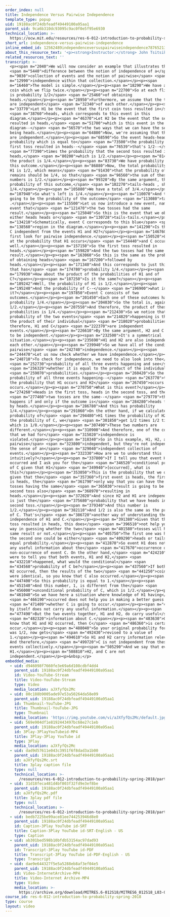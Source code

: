 ```yaml
---
order_index: null
title: Independence Versus Pairwise Independence
template_type: popup
uid: 19188ac0f24dbfeadf49449100a95aa1
parent_uid: 9ca6b310dc93095c9ac0f0e5f95e6930
technical_location: >-
  https://ocw.mit.edu/resources/res-6-012-introduction-to-probability-spring-2018/part-i-the-fundamentals/independence-versus-pairwise-independence
short_url: independence-versus-pairwise-independence
inline_embed_id: 12562489independenceversuspairwiseindependence78765213
about_this_resource_text: '<p><strong>Instructor:</strong> John Tsitsiklis</p>'
related_resources_text: ''
transcript: >-
  <p><span m="2040">We will now consider an example that illustrates the</span>
  <span m="5440">difference between the notion of independence of a</span> <span
  m="9030">collection of events and the notion of pairwise</span> <span
  m="12990">independence within that collection.</span></p><p><span
  m="16460">The model is simple.</span></p><p><span m="18290">We have a fair
  coin which we flip twice.</span></p><p><span m="22700">So at each flip, there
  is probability 1/2</span> <span m="25460">of obtaining
  heads.</span></p><p><span m="28950">Furthermore, we assume that the two flips
  are independent</span> <span m="32340">of each other.</span></p><p><span
  m="33770">Let H1 be the event that the first coin toss resulted in</span>
  <span m="38760">heads, which corresponds to this event in this
  diagram.</span></p><p><span m="46370">Let H2 be the event that the second toss
  resulted in heads,</span> <span m="51700">which is this event in the
  diagram--</span> <span m="56570">the two ways that we can have the second toss
  being heads.</span></p><p><span m="64800">Now, we're assuming that the tosses
  are independent.</span></p><p><span m="68590">So the event heads-heads has a
  probability which is equal to</span> <span m="73500">the probability that the
  first toss resulted in heads--</span> <span m="76539">that's 1/2--</span>
  <span m="77390">times the probability that the second toss resulted in
  heads,</span> <span m="80200">which is 1/2.</span></p><p><span m="81460">So
  the product is 1/4.</span></p><p><span m="83730">We have probability 1/4 for
  this outcome.</span></p><p><span m="86880">Now, the total probability of event
  H1 is 1/2, which means</span> <span m="91430">that the probability of what
  remains should be 1/4, so that</span> <span m="96560">the sum of these two
  numbers is 1/2.</span></p><p><span m="99320">By the same argument, the
  probability of this outcome,</span> <span m="102270">tails-heads , should be
  1/4.</span></p><p><span m="105880">We have a total of 3/4.</span></p><p><span
  m="107940">So what's left is 1/4.</span></p><p><span m="110070">And that's
  going to be the probability of the outcome</span> <span m="113080">tails-tails
  .</span></p><p><span m="115500">Let us now introduce a new event, namely the
  event that</span> <span m="121470">the two tosses had the same
  result.</span></p><p><span m="125040">So this is the event that we obtain
  either heads heads or</span> <span m="130728">tails-tails.</span></p><p><span
  m="134210">Schematically, event C corresponds to this blue</span> <span
  m="138560">region in the diagram.</span></p><p><span m="141290">Is this event
  C independent from the events H1 and H2?</span></p><p><span m="146760">Let us
  first look for pairwise independence.</span></p><p><span m="150520">Let's look
  at the probability that H1 occurs</span> <span m="154440">and C occurs as
  well.</span></p><p><span m="157150">So the first toss resulted in
  heads.</span></p><p><span m="159820">And the two tosses had the same
  result.</span></p><p><span m="163060">So this is the same as the probability
  of obtaining heads</span> <span m="167200">followed by
  heads.</span></p><p><span m="171340">And this corresponds to just this outcome
  that has</span> <span m="174780">probability 1/4.</span></p><p><span
  m="179930">How about the product of the probabilities of H1 and of
  C?</span></p><p><span m="187250">Is it the same?</span></p><p><span
  m="189242">Well, the probability of H1 is 1/2.</span></p><p><span
  m="195240">And the probability of C--</span> <span m="196900">what is
  it?</span></p><p><span m="197850">Event C consists of two
  outcomes.</span></p><p><span m="201450">Each one of these outcomes has
  probability 1/4.</span></p><p><span m="204030">So the total is, again,
  1/2.</span></p><p><span m="207550">And therefore, the product of these
  probabilities is 1/4.</span></p><p><span m="212430">So we notice that the
  probability of the two events</span> <span m="214829">happening is the same as
  the product of their individual</span> <span m="218020">probabilities, and
  therefore, H1 and C</span> <span m="222370">are independent
  events.</span></p><p><span m="226610">By the same argument, H2 and C are going
  to be independent.</span></p><p><span m="232500">It's a symmetrical
  situation.</span></p><p><span m="235690">H1 and H2 are also independent from
  each other.</span></p><p><span m="239940">So we have all of the conditions for
  pairwise</span> <span m="242740">independence.</span></p><p><span
  m="244470">Let us now check whether we have independence.</span></p><p><span
  m="248710">To check for independence, we need to also look into the</span>
  <span m="252730">probability of all three events happening and see</span>
  <span m="256329">whether it is equal to the product of the individual</span>
  <span m="259070">probabilities.</span></p><p><span m="260420">So the
  probability of all three events happening--</span> <span m="263770">this is
  the probability that H1 occurs and H2</span> <span m="267450">occurs and C
  occurs.</span></p><p><span m="270750">What is this event?</span></p><p><span
  m="274260">Heads in the first toss, heads in the second toss, and the</span>
  <span m="277460">two tosses are the same--</span> <span m="279770">this
  happens if and only if the outcome is</span> <span m="284280">heads followed
  by heads.</span></p><p><span m="286780">And this has probability
  1/4.</span></p><p><span m="291060">On the other hand, if we calculate the
  probability of</span> <span m="294480">H1 times the probability of H2 times
  the probability of C, we</span> <span m="301850">get 1/2 times 1/2 times 1/2,
  which is 1/8.</span></p><p><span m="307490">These two numbers are
  different.</span></p><p><span m="310900">And therefore, one of the conditions
  that we had for</span> <span m="315020">independence is
  violated.</span></p><p><span m="318340">So in this example, H1, H2, and C are
  pairwise</span> <span m="323800">independent, but they're not independent in
  the sense of an</span> <span m="329040">independent collection of
  events.</span></p><p><span m="332330">How are we to understand this
  intuitively?</span></p><p><span m="337800">If I tell you that event H1
  occurred and I ask you for the</span> <span m="346520">conditional probability
  of C given that H1</span> <span m="349940">[occurred], what is
  this?</span></p><p><span m="353050">This is the probability that we obtain,
  given that the</span> <span m="357360">first event is heads, the first result
  is heads, the</span> <span m="361790">only way that you can have the two
  tosses having the same</span> <span m="365030">result is going to be in the
  second toss also</span> <span m="368970">resulting in
  heads.</span></p><p><span m="372020">And since H2 and H1 are independent, this
  is just the</span> <span m="375680">probability that we have heads in the
  second toss.</span></p><p><span m="379340">And this number is
  1/2.</span></p><p><span m="382110">And 1/2 is also the same as the probability
  of C. That's</span> <span m="386720">another way of understanding the
  independence of H1 and C.</span></p><p><span m="391380">Given that the first
  toss resulted in heads, this does</span> <span m="396510">not help you in any
  way in guessing whether the two</span> <span m="401580">tosses will have the
  same result or not.</span></p><p><span m="405750">The first one was heads, but
  the second one could be either</span> <span m="409290">heads or tails with
  equal probability.</span></p><p><span m="412870">So event H1 does not carry
  any useful information about the</span> <span m="417670">occurrence or
  non-occurrence of event C. On the other hand,</span> <span m="424210">if I
  were to tell you that both events, H1 and H2,</span> <span
  m="432210">happened, what would the conditional</span> <span
  m="434560">probability of C be?</span></p><p><span m="437560">If both H1 and
  H2 occurred, then the results of the two</span> <span m="441250">coin tosses
  were identical, so you know that C also occurred.</span></p><p><span
  m="447400">So this probability is equal to 1.</span></p><p><span
  m="451540">And this number, 1, is different from the</span> <span
  m="456000">unconditional probability of C, which is 1/2.</span></p><p><span
  m="461040">So we have here a situation where knowledge of H1 having</span>
  <span m="466190">occurred does not help you in making a better guess on</span>
  <span m="471409">whether C is going to occur.</span></p><p><span m="473980">H1
  by itself does not carry any useful information.</span></p><p><span
  m="477490">But the two events together, H1 and H2, do carry useful</span>
  <span m="482320">information about C.</span></p><p><span m="483630">Once you
  know that H1 and H2 occurred, then C</span> <span m="486360">is certain to
  occur.</span></p><p><span m="488040">So your original probability for C, which
  was 1/2, now gets</span> <span m="492430">revised to a value of
  1.</span></p><p><span m="494610">So H1 and H2 carry information relevant to C.
  And therefore,</span> <span m="499720">C is not independent from these two
  events collectively.</span></p><p><span m="505290">And we say that events
  H1.</span></p><p><span m="508810">H2, and C are not
  independent.</span></p><p>&nbsp;</p>
embedded_media:
  - uid: d946098f7660fe3e69a6d108cdbf4dd4
    parent_uid: 19188ac0f24dbfeadf49449100a95aa1
    id: Video-YouTube-Stream
    title: Video-YouTube-Stream
    type: Video
    media_location: aJXfyfQs2Mc
  - uid: 80c188b9005ade97e53a50264da58e09
    parent_uid: 19188ac0f24dbfeadf49449100a95aa1
    id: Thumbnail-YouTube-JPG
    title: Thumbnail-YouTube-JPG
    type: Thumbnail
    media_location: 'https://img.youtube.com/vi/aJXfyfQs2Mc/default.jpg'
  - uid: 569e904df1e8192443497bc68e27c1eb
    parent_uid: 19188ac0f24dbfeadf49449100a95aa1
    id: 3Play-3PlayYouTubeid-MP4
    title: 3Play-3Play YouTube id
    type: 3Play
    media_location: aJXfyfQs2Mc
  - uid: dad9d57611e043c3951f6f8dad3a1b00
    parent_uid: 19188ac0f24dbfeadf49449100a95aa1
    id: aJXfyfQs2Mc.srt
    title: 3play caption file
    type: null
    technical_location: >-
      /resources/res-6-012-introduction-to-probability-spring-2018/part-i-the-fundamentals/independence-versus-pairwise-independence/aJXfyfQs2Mc.srt
  - uid: 31d18feca481d4bf803f32fd9e3ef8be
    parent_uid: 19188ac0f24dbfeadf49449100a95aa1
    id: aJXfyfQs2Mc.pdf
    title: 3play pdf file
    type: null
    technical_location: >-
      /resources/res-6-012-introduction-to-probability-spring-2018/part-i-the-fundamentals/independence-versus-pairwise-independence/aJXfyfQs2Mc.pdf
  - uid: bedb7225be99ace81ee744253946d8e0
    parent_uid: 19188ac0f24dbfeadf49449100a95aa1
    id: Caption-3Play YouTube id-SRT
    title: Caption-3Play YouTube id-SRT-English - US
    type: Caption
  - uid: ab301bed598b10bfdb53154ac97dad93
    parent_uid: 19188ac0f24dbfeadf49449100a95aa1
    id: Transcript-3Play YouTube id-PDF
    title: Transcript-3Play YouTube id-PDF-English - US
    type: Transcript
  - uid: dae9e644327f5e5a5288eb8af3ef04e5
    parent_uid: 19188ac0f24dbfeadf49449100a95aa1
    id: Video-InternetArchive-MP4
    title: Video-Internet Archive-MP4
    type: Video
    media_location: >-
      https://archive.org/download/MITRES.6-012S18/MITRES6_012S18_L03-08_300k.mp4
course_id: res-6-012-introduction-to-probability-spring-2018
type: course
layout: video
---
```

